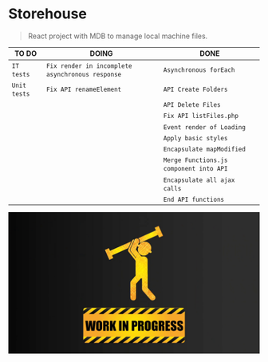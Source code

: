 
# Storehouse
> React project with MDB to manage local machine files.

|TO DO            |DOING                         |DONE                        |
|----------------|-------------------------------|-----------------------------|
|`IT tests`|`Fix render in incomplete asynchronous response`|`Asynchronous forEach`|
|`Unit tests`|`Fix API renameElement`|`API Create Folders`|
|||`API Delete Files`|
|||`Fix API listFiles.php`
|||`Event render of Loading`
|||`Apply basic styles`
|||`Encapsulate mapModified`
|||`Merge Functions.js component into API`
|||`Encapsulate all ajax calls`
|||`End API functions`

![Under Construction](resourcesGit/under-construction.png)
